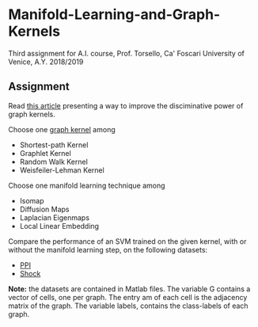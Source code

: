 # Manifold-Learning-and-Graph-Kernels
Third assignment for A.I. course, Prof. Torsello, Ca' Foscari University of Venice, A.Y. 2018/2019

## Assignment
<p>Read <a href="http://www.dsi.unive.it/~atorsell/AI/graph/Unfolding.pdf">this article</a> presenting a way to improve the disciminative power of graph kernels.</p>
<p>Choose one <a href="http://www.dsi.unive.it/~atorsell/AI/graph/kernels.pdf">graph kernel</a> among
<ul>
	<li>Shortest-path Kernel</li>
	<li>Graphlet Kernel</li>
	<li>Random Walk Kernel</li>
	<li>Weisfeiler-Lehman Kernel</li>
</ul>
</p>
<p>Choose one manifold learning technique among
<ul>
	<li>Isomap</li>
	<li>Diffusion Maps</li>
	<li>Laplacian Eigenmaps</li>
	<li>Local Linear Embedding</li>
</ul>
</p>
<p>
Compare the performance of an SVM trained on the given kernel, with or without the manifold learning step, on the following datasets:
<ul>
	<li><a href="http://www.dsi.unive.it/~atorsell/AI/graph/PPI.mat">PPI</a></li>
	<li><a href="http://www.dsi.unive.it/~atorsell/AI/graph/SHOCK.mat">Shock</a></li>
</ul>
</p>
<p><b>Note:</b> the datasets are contained in Matlab files. The variable G contains a vector of cells, one per graph. 
The entry am of each cell is the adjacency matrix of the graph.
The variable labels, contains the class-labels of each graph.	
</p>
